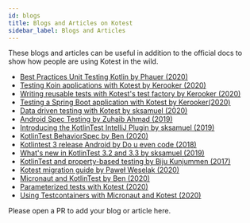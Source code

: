 ```yaml
---
id: blogs
title: Blogs and Articles on Kotest
sidebar_label: Blogs and Articles
---
```




These blogs and articles can be useful in addition to the official docs to show how people are using Kotest in the wild.

* [Best Practices Unit Testing Kotlin by Phauer (2020)](https://phauer.com/2018/best-practices-unit-testing-kotlin/)
* [Testing Koin applications with Kotest by Kerooker (2020)](https://dev.to/kotest/testing-koin-applications-with-kotlintest-1iip)
* [Writing reusable tests with Kotest's test factory by Kerooker (2020)](https://dev.to/kotest/writing-reusable-tests-with-kotest-s-test-factory-5gi)
* [Testing a Spring Boot application with Kotest by Kerooker(2020)](https://dev.to/kotest/testing-a-spring-boot-application-with-kotlintest-pgd)
* [Data driven testing with Kotest by sksamuel (2020)](https://proandroiddev.com/data-driven-testing-with-kotlintest-a07ac60e70fc)
* [Android Spec Testing by Zuhaib Ahmad (2019)](https://www.zuhaibahmad.com/android-spec-testing/)
* [Introducing the KotlinTest IntelliJ Plugin by sksamuel (2019)](https://proandroiddev.com/introducing-the-kotlintest-intellij-plugin-cf8005e9177a)
* [KotlinTest BehaviorSpec by Ben (2020)](https://www.nerd.vision/post/kotlintest-behaviorspec)
* [Kotlintest 3 release Android by Do u even code (2018)](http://www.douevencode.com/articles/2018-05/kotlintest-3-release-android/)
* [What's new in KotlinTest 3.2 and 3.3 by sksamuel (2019)](https://proandroiddev.com/whats-new-in-kotlintest-3-2-and-3-3-affbc1b25e1d)
* [KotlinTest and property-based testing by  Biju Kunjummen (2017)](https://dzone.com/articles/kotlintest-and-property-based-testing)
* [Kotest migration guide by Paweł Weselak (2020)](https://pawelweselak.com/posts/kotest-migration-guide/)
* [Micronaut and KotlinTest by Ben (2020)](https://www.nerd.vision/post/micronaut-and-kotlintest)
* [Parameterized tests with Kotest (2020)](https://kotlintesting.com/kotest-parameterized/)
* [Using Testcontainers with Micronaut and Kotest (2020)](https://akobor.me/posts/using-testcontainers-with-micronaut-and-kotest)


Please open a PR to add your blog or article here.
